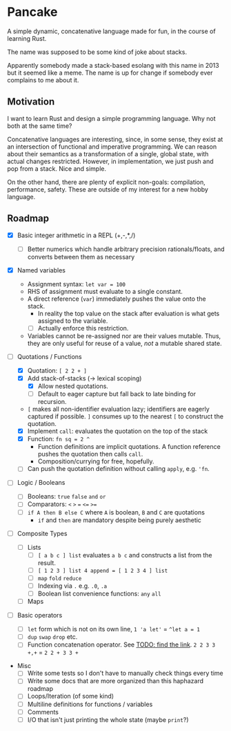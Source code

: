 # Pancake

A simple dynamic, concatenative language made for fun, in the course of learning
Rust.

The name was supposed to be some kind of joke about stacks.

Apparently somebody made a stack-based esolang with this name in 2013 but it
seemed like a meme. The name is up for change if somebody ever complains to me
about it.

## Motivation

I want to learn Rust and design a simple programming language. Why not both at
the same time?

Concatenative languages are interesting, since, in some sense, they exist at an
intersection of functional and imperative programming. We can reason about their
semantics as a transformation of a single, global state, with actual changes
restricted. However, in implementation, we just push and pop from a stack. Nice
and simple.

On the other hand, there are plenty of explicit non-goals: compilation,
performance, safety. These are outside of my interest for a new hobby language.

## Roadmap

- [x] Basic integer arithmetic in a REPL (+,-,*,/)
  - [ ] Better numerics which handle arbitrary precision rationals/floats, and
        converts between them as necessary

- [x] Named variables
  - Assignment syntax: `let var = 100`
  - RHS of assignment must evaluate to a single constant.
  - A direct reference (`var`) immediately pushes the value onto the stack.
    - In reality the top value on the stack after evaluation is what gets
      assigned to the variable.
    - [ ] Actually enforce this restriction.
  - Variables cannot be re-assigned nor are their values mutable. Thus, they are
    only useful for reuse of a value, *not* a mutable shared state.

- [ ] Quotations / Functions
  - [x] Quotation: `[ 2 2 + ]`
  - [x] Add stack-of-stacks (-> lexical scoping)
    - [x] Allow nested quotations.
    - [ ] Default to eager capture but fall back to late binding for recursion.
  - `[` makes all non-identifier evaluation lazy; identifiers are eagerly
    captured if possible. `]` consumes up to the nearest `[` to construct the
    quotation.
  - [x] Implement `call`: evaluates the quotation on the top of the stack
  - [x] Function: `fn sq = 2 ^`
    - Function definitions are implicit quotations. A function reference pushes
      the quotation then calls `call`.
    - Composition/currying for free, hopefully.
  - [ ] Can push the quotation definition without calling `apply`, e.g. `'fn`.

- [ ] Logic / Booleans
  - [ ] Booleans: `true` `false` `and` `or`
  - [ ] Comparators: `<` `>` `=` `<=` `>=`
  - [ ] `if A then B else C` where `A` is boolean, `B` and `C` are quotations
    - `if` and `then` are mandatory despite being purely aesthetic

- [ ] Composite Types
  - [ ] Lists
    - [ ] `[ a b c ] list` evaluates `a b c` and constructs a list from the
          result.
    - [ ] `[ 1 2 3 ] list 4 append = [ 1 2 3 4 ] list`
    - [ ] `map` `fold` `reduce`
    - [ ] Indexing via `.` e.g. `.0`, `.a`
    - [ ] Boolean list convenience functions: `any` `all`
  - [ ] Maps
  
- [ ] Basic operators
  - [ ] `let` form which is not on its own line, `1 'a let'` = `^let a = 1`
  - [ ] `dup` `swap` `drop` etc. 
  - [ ] Function concatenation operator. See [TODO: find the
        link](http://google.com). `2 2 3 3 +,+` = `2 2 + 3 3 +`

- Misc
  - [ ] Write some tests so I don't have to manually check things every time
  - [ ] Write some docs that are more organized than this haphazard roadmap
  - [ ] Loops/Iteration (of some kind)
  - [ ] Multiline definitions for functions / variables
  - [ ] Comments
  - [ ] I/O that isn't just printing the whole state (maybe `print`?)

